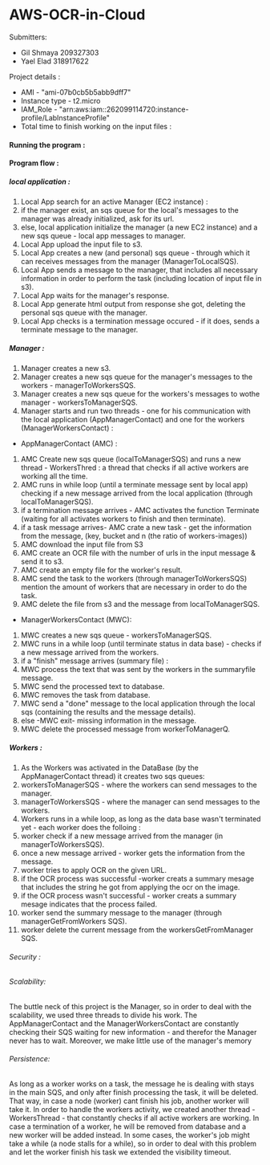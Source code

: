 # AWS-OCR-in-Cloud
Submitters:
- Gil Shmaya 209327303
- Yael Elad 318917622


Project details :
- AMI - "ami-07b0cb5b5abb9dff7"
- Instance type  - t2.micro
- IAM_Role - "arn:aws:iam::262099114720:instance-profile/LabInstanceProfile"
- Total time to finish working on the input files : 
#### Running the program :


#### Program flow :
##### local application  :
 
1. Local App search for an active Manager (EC2 instance) :
2. if the manager exist, an sqs queue for the local's messages to the manager was already initialized, ask for its url.
3. else, local application initialize the manager (a new EC2 instance) and a new sqs queue - local app messages to manager.
4. Local App upload the input file to s3.
5. Local App creates a new (and personal) sqs queue - through which it can receives messages from the manager (ManagerToLocalSQS).
6. Local App sends a message to the manager, that includes all necessary information in order to perform the task (including location of input file in s3).
7. Local App waits for the manager's response.
8. Local App generate html output from response she got, deleting the personal sqs queue with the manager.
9. Local App checks is a termination message occured - if it does, sends a terminate message to the manager.



##### Manager :
1. Manager creates a new s3.
2. Manager creates a new sqs queue for the manager's messages to the workers - managerToWorkersSQS.
3. Manager creates a new sqs queue for the workers's messages to wothe manager - workersToManagerSQS.
4. Manager starts and run two threads - one for his communication with the local application (AppManagerContact) and one for the workers (ManagerWorkersContact) : 

* AppManagerContact (AMC) :

1. AMC Create new sqs queue (localToManagerSQS) and runs a new thread - WorkersThred : a thread that checks if all active workers are working all the time. 
2. AMC runs in while loop (until a terminate message sent by local app) checking if a new message arrived from the local application (through localToManagerSQS).
3. if a termination message arrives - AMC activates the function Terminate (waiting for all activates workers to finish and then terminate).
4. if a task message arrives- AMC crate a new task - get the information from the message, (key, bucket and n (the ratio of workers-images))
5. AMC download the input file from S3
6. AMC create an OCR file with the number of urls in the input message & send it to s3.
7. AMC create an empty file for the worker's result.
8. AMC send the task to the workers (through managerToWorkersSQS) mention the amount of workers that are necessary in order to do the task.
9. AMC delete the file from s3 and the message from localToManagerSQS. 

* ManagerWorkersContact (MWC):

1. MWC creates a new sqs queue - workersToManagerSQS.
2. MWC runs in a while loop (until terminate status in data base) - checks if a new message arrived from the workers.
3. if a "finish" message arrives (summary file) :
4. MWC process the text that was sent by the workers in the summaryfile message.
5. MWC send the processed text to database.
6. MWC removes the task from database.
7. MWC send a "done" message to the local application through the local sqs (containing the results and the message details).
8. else -MWC exit- missing information in the message. 
9. MWC delete the processed message from workerToManagerQ. 


##### Workers :

1. As the Workers was activated in the DataBase (by the AppManagerContact thread) it creates two sqs queues:
2. workersToManagerSQS - where the workers can send messages to the manager.
3. managerToWorkersSQS - where the manager can send messages to the workers.
4. Workers runs in a while loop, as long as the data base wasn't terminated yet - each worker does the folloing :
5. worker check if a new message arrived from the manager (in managerToWorkersSQS).
6. once a new message arrived - worker gets the information from the message.
7. worker tries to apply OCR on the given URL.
8. if the OCR process was successful -worker creats a summary mesage that includes the string he got from applying the ocr on the image.
9. if the OCR process wasn't successful - worker creats a summary mesage indicates that the process failed.
10. worker send the summary message to the manager (through managerGetFromWorkers SQS).
11. worker delete the current message from the workersGetFromManager SQS. 



###### Security :

###### Scalability: 

The buttle neck of this project is the Manager, so in order to deal with the scalability, we used three threads to divide his work. 
The AppManagerContact and the ManagerWorkersContact are constantly checking their SQS waiting for new information - and therefor the Manager never has to wait. 
Moreover, we make little use of the manager's memory

###### Persistence:

As long as a worker works on a task, the message he is dealing with stays in the main SQS, and only after finish processing the task, it will be deleted. That way, in case a node (worker) cant finish his job, another worker will take it. 
In order to handle the workers activity, we created another thread - WorkersThread - that constantly checks if all active workers are working. In case a termination of a worker, he will be removed from database and a new worker will be added instead. 
In some cases, the worker's job might take a while (a node stalls for a while), so in order to deal with this problem and let the worker finish his task we extended the visibility timeout.

